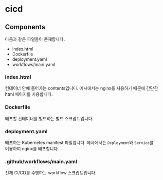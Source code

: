 # cicd

## Components

다음과 같은 파일들이 존재합니다.

- index.html
- Dockerfile
- deployment.yaml
- workflows/main.yaml

### index.html

컨테이너 안에 들어가는 contents입니다. 예시에서는 nginx를 사용하기 때문에 간단한 html 페이지를 사용합니다.

### Dockerfile

배포할 컨테이너를 빌드하는 빌드 스크립트입니다.


### deployment.yaml

배포하는 Kubernetes manifest 파일입니다. 예시에서는 `Deployment`와 `Service`를 이용하여 nginx를 배포합니다.


### .github/workflows/main.yaml

전체 CI/CD를 수행하는 workflow 스크립트입니다.
